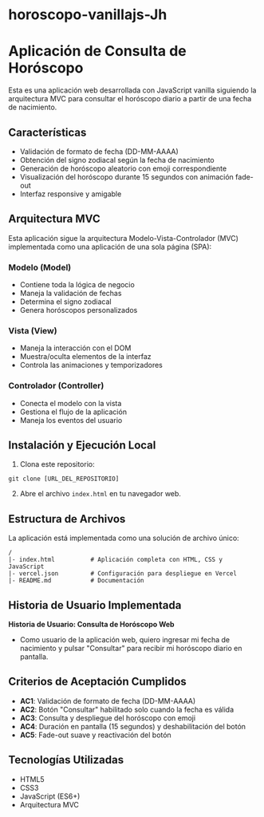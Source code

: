 # horoscopo-vanillajs-Jh
# Aplicación de Consulta de Horóscopo

Esta es una aplicación web desarrollada con JavaScript vanilla siguiendo la arquitectura MVC para consultar el horóscopo diario a partir de una fecha de nacimiento.

## Características

- Validación de formato de fecha (DD-MM-AAAA)
- Obtención del signo zodiacal según la fecha de nacimiento
- Generación de horóscopo aleatorio con emoji correspondiente
- Visualización del horóscopo durante 15 segundos con animación fade-out
- Interfaz responsive y amigable

## Arquitectura MVC

Esta aplicación sigue la arquitectura Modelo-Vista-Controlador (MVC) implementada como una aplicación de una sola página (SPA):

### Modelo (Model)
- Contiene toda la lógica de negocio
- Maneja la validación de fechas
- Determina el signo zodiacal
- Genera horóscopos personalizados

### Vista (View)
- Maneja la interacción con el DOM
- Muestra/oculta elementos de la interfaz
- Controla las animaciones y temporizadores

### Controlador (Controller)
- Conecta el modelo con la vista
- Gestiona el flujo de la aplicación
- Maneja los eventos del usuario

## Instalación y Ejecución Local

1. Clona este repositorio:
```
git clone [URL_DEL_REPOSITORIO]
```

2. Abre el archivo `index.html` en tu navegador web.

## Estructura de Archivos

La aplicación está implementada como una solución de archivo único:

```
/
|- index.html          # Aplicación completa con HTML, CSS y JavaScript
|- vercel.json         # Configuración para despliegue en Vercel
|- README.md           # Documentación
```

## Historia de Usuario Implementada

**Historia de Usuario: Consulta de Horóscopo Web**
- Como usuario de la aplicación web, quiero ingresar mi fecha de nacimiento y pulsar "Consultar" para recibir mi horóscopo diario en pantalla.

## Criterios de Aceptación Cumplidos

- **AC1**: Validación de formato de fecha (DD-MM-AAAA)
- **AC2**: Botón "Consultar" habilitado solo cuando la fecha es válida
- **AC3**: Consulta y despliegue del horóscopo con emoji
- **AC4**: Duración en pantalla (15 segundos) y deshabilitación del botón
- **AC5**: Fade-out suave y reactivación del botón

## Tecnologías Utilizadas

- HTML5
- CSS3
- JavaScript (ES6+)
- Arquitectura MVC